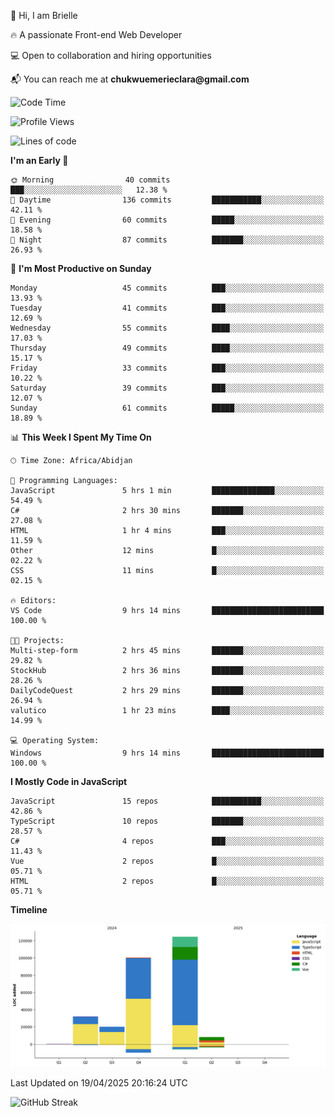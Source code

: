 <div align="left">
  <p>👋 Hi, I am Brielle</p>
  <p>🔥 A passionate Front-end Web Developer</p>
  <p>💻 Open to collaboration and hiring opportunities</p>
  <p>📬 You can reach me at <strong>chukwuemerieclara@gmail.com</strong></p>
</div>


 
 <!--START_SECTION:waka-->
![Code Time](http://img.shields.io/badge/Code%20Time-592%20hrs%2031%20mins-blue)

![Profile Views](http://img.shields.io/badge/Profile%20Views-0-blue)

![Lines of code](https://img.shields.io/badge/From%20Hello%20World%20I%27ve%20Written-285.7%20thousand%20lines%20of%20code-blue)

**I'm an Early 🐤** 

```text
🌞 Morning                40 commits          ███░░░░░░░░░░░░░░░░░░░░░░   12.38 % 
🌆 Daytime                136 commits         ███████████░░░░░░░░░░░░░░   42.11 % 
🌃 Evening                60 commits          █████░░░░░░░░░░░░░░░░░░░░   18.58 % 
🌙 Night                  87 commits          ███████░░░░░░░░░░░░░░░░░░   26.93 % 
```
📅 **I'm Most Productive on Sunday** 

```text
Monday                   45 commits          ███░░░░░░░░░░░░░░░░░░░░░░   13.93 % 
Tuesday                  41 commits          ███░░░░░░░░░░░░░░░░░░░░░░   12.69 % 
Wednesday                55 commits          ████░░░░░░░░░░░░░░░░░░░░░   17.03 % 
Thursday                 49 commits          ████░░░░░░░░░░░░░░░░░░░░░   15.17 % 
Friday                   33 commits          ███░░░░░░░░░░░░░░░░░░░░░░   10.22 % 
Saturday                 39 commits          ███░░░░░░░░░░░░░░░░░░░░░░   12.07 % 
Sunday                   61 commits          █████░░░░░░░░░░░░░░░░░░░░   18.89 % 
```


📊 **This Week I Spent My Time On** 

```text
🕑︎ Time Zone: Africa/Abidjan

💬 Programming Languages: 
JavaScript               5 hrs 1 min         ██████████████░░░░░░░░░░░   54.49 % 
C#                       2 hrs 30 mins       ███████░░░░░░░░░░░░░░░░░░   27.08 % 
HTML                     1 hr 4 mins         ███░░░░░░░░░░░░░░░░░░░░░░   11.59 % 
Other                    12 mins             █░░░░░░░░░░░░░░░░░░░░░░░░   02.22 % 
CSS                      11 mins             █░░░░░░░░░░░░░░░░░░░░░░░░   02.15 % 

🔥 Editors: 
VS Code                  9 hrs 14 mins       █████████████████████████   100.00 % 

🐱‍💻 Projects: 
Multi-step-form          2 hrs 45 mins       ███████░░░░░░░░░░░░░░░░░░   29.82 % 
StockHub                 2 hrs 36 mins       ███████░░░░░░░░░░░░░░░░░░   28.26 % 
DailyCodeQuest           2 hrs 29 mins       ███████░░░░░░░░░░░░░░░░░░   26.94 % 
valutico                 1 hr 23 mins        ████░░░░░░░░░░░░░░░░░░░░░   14.99 % 

💻 Operating System: 
Windows                  9 hrs 14 mins       █████████████████████████   100.00 % 
```

**I Mostly Code in JavaScript** 

```text
JavaScript               15 repos            ███████████░░░░░░░░░░░░░░   42.86 % 
TypeScript               10 repos            ███████░░░░░░░░░░░░░░░░░░   28.57 % 
C#                       4 repos             ███░░░░░░░░░░░░░░░░░░░░░░   11.43 % 
Vue                      2 repos             █░░░░░░░░░░░░░░░░░░░░░░░░   05.71 % 
HTML                     2 repos             █░░░░░░░░░░░░░░░░░░░░░░░░   05.71 % 
```



**Timeline**

![Lines of Code chart](https://raw.githubusercontent.com/Brielle28/Brielle28/main/assets/bar_graph.png)


 Last Updated on 19/04/2025 20:16:24 UTC
<!--END_SECTION:waka-->

![GitHub Streak](https://github-readme-streak-stats.herokuapp.com/?user=Brielle28)



